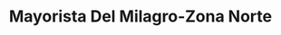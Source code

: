 ---
title: "Mayorista Del Milagro-Zona Norte"
url: /salta/mayorista-del-milagro-zona-norte/
shop: supermercado
---